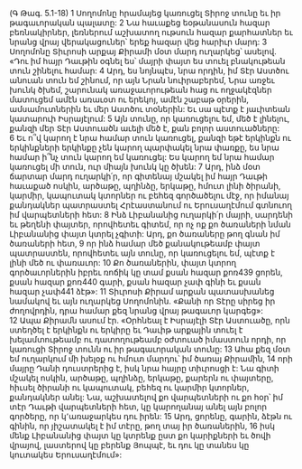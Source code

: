 (Գ Թագ. 5.1-18)
1 Սողոմոնը հրամայեց կառուցել Տիրոջ տունը եւ իր թագաւորական պալատը: 2 Նա հաւաքեց եօթանասուն հազար բեռնակիրներ, լեռներում աշխատող ութսուն հազար քարհատներ եւ նրանց վրայ վերակացուներ՝ երեք հազար վեց հարիւր մարդ:
3 Սողոմոնը Տիւրոսի արքայ Քիրամի մօտ մարդ ուղարկեց՝ ասելով. «Դու իմ հայր Դաւթին օգնել ես՝ մայրի փայտ ես տուել բնակութեան տուն շինելու համար: 4 Արդ, ես նոյնպէս, նրա որդին, իմ Տէր Աստծու անուան տուն եմ շինում, որ այն Նրան նուիրաբերեմ, Նրա առջեւ խունկ ծխեմ, շարունակ առաջաւորութեան հաց ու ողջակէզներ մատուցեմ ամէն առաւօտ ու երեկոյ, ամէն շաբաթ օրերին, ամսամուտներին եւ մեր Աստծու տօներին: Եւ սա պէտք է յաւիտեան կատարուի Իսրայէլում: 5 Այն տունը, որ կառուցելու եմ, մեծ է լինելու, քանզի մեր Տէր Աստուածն աւելի մեծ է, քան բոլոր աստուածները: 6 Եւ ո՞վ կարող է նրա համար տուն կառուցել, քանզի եթէ երկինքն ու երկինքների երկինքը չեն կարող պարփակել նրա փառքը, ես նրա համար ի՞նչ տուն կարող եմ կառուցել: Ես կարող եմ նրա համար կառուցել մի տուն, ուր միայն խունկ կը ծխեն: 7 Արդ, ինձ մօտ ճարտար մարդ ուղարկի՛ր, որ գիտենայ մշակել իմ հայր Դաւթի հաւաքած ոսկին, արծաթը, պղինձը, երկաթը, հմուտ լինի ծիրանի, կարմիր, կապուտակ կտորներ ու բեհեզ գործածելու մէջ, որ իմանայ քանդակներ պատրաստել Հրէաստանում ու Երուսաղէմում գտնուող իմ վարպետների հետ: 8 Ինձ Լիբանանից ուղարկի՛ր մայրի, սարդենի եւ թեղենի փայտեր, որովհետեւ գիտեմ, որ ոչ ոք քո ծառաների նման Լիբանանից փայտ կտրել չգիտի: Արդ, քո ծառաները թող գնան իմ ծառաների հետ, 9 որ ինձ համար մեծ քանակութեամբ փայտ պատրաստեն, որովհետեւ այն տունը, որ կառուցելու եմ, պէտք է լինի մեծ ու փառաւոր: 10 Քո ծառաներին, փայտ կտրող գործաւորներին իբրեւ ռոճիկ կը տամ քսան հազար քոռ439 ցորեն, քսան հազար քոռ440 գարի, քսան հազար չափ գինի եւ քսան հազար չափ441 ձէթ»:
11 Տիւրոսի Քիրամ արքան պատասխանեց նամակով եւ այն ուղարկեց Սողոմոնին. «Քանի որ Տէրը սիրեց իր ժողովրդին, դրա համար քեզ նրանց վրայ թագաւոր կարգեց»: 12 Ապա Քիրամն ասում էր. «Օրհնեալ է Իսրայէլի Տէր Աստուածը, որն ստեղծել է երկինքն ու երկիրը եւ Դաւիթ արքային տուել է խելամտութեամբ ու դատողութեամբ օժտուած իմաստուն որդի, որ կառուցի Տիրոջ տունն ու իր թագաւորական տունը: 13 Ահա քեզ մօտ եմ ուղարկում մի խելօք ու հմուտ մարդու՝ իմ ծառայ Քիրամին, 14 որի մայրը Դանի դուստրերից է, իսկ նրա հայրը տիւրոսցի է: Նա գիտի մշակել ոսկին, արծաթը, պղինձը, երկաթը, քարերն ու փայտերը, հիւսել ծիրանի ու կապուտակ, բեհեզ ու կարմիր կտորներ, քանդակներ անել: Նա, աշխատելով քո վարպետների ու քո հօր՝ իմ տէր Դաւթի վարպետների հետ, կը կարողանայ անել այն բոլոր գործերը, որ կ՚առաջարկես դու իրեն: 15 Արդ, ցորենը, գարին, ձէթն ու գինին, որ յիշատակել է իմ տէրը, թող տայ իր ծառաներին, 16 իսկ մենք Լիբանանից փայտ կը կտրենք ըստ քո կարիքների եւ ծովի վրայով, լաստերով կը բերենք Յոպպէ, եւ դու կը տանես կը կուտակես Երուսաղէմում»:
